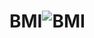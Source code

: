 # BMI![BMI](https://user-images.githubusercontent.com/102037945/203884632-87db99bb-b4cb-4f17-baed-9a668120cca1.jpeg)
